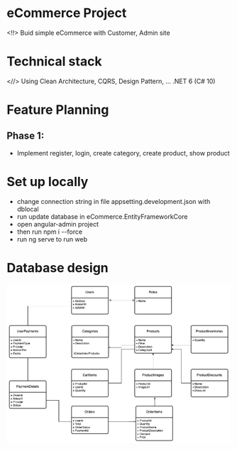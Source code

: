 # eCommerce Project

<!!> Buid simple eCommerce with Customer, Admin site

# Technical stack

<//> Using Clean Architecture, CQRS, Design Pattern, ...
.NET 6 (C# 10)

# Feature Planning

## Phase 1:

- Implement register, login, create category, create product, show product

# Set up locally

- change connection string in file appsetting.development.json with dblocal
- run update database in eCommerce.EntityFrameworkCore
- open angular-admin project
- then run npm i --force
- run ng serve to run web

# Database design 
![Alt text](eCommerceDatabase.jpg)
